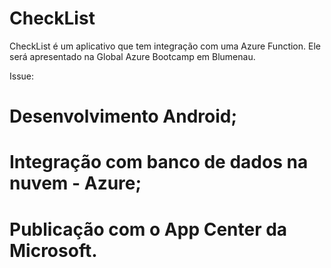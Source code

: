 # CheckList
CheckList é um aplicativo que tem integração com uma Azure Function. Ele será apresentado na Global Azure Bootcamp em Blumenau.

Issue:

# Desenvolvimento Android;
# Integração com banco de dados na nuvem - Azure;
# Publicação com o App Center da Microsoft.

